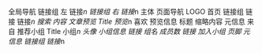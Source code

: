 全局导航
    链接组 左
        链接*n
    链接组 右
        链接*n
主体
    页面导航
        LOGO 首页
        链接组
            链接
            链接*n
        搜索
    内容
        文章预览
            Title
            预览*n
                喜欢
                预览信息
                    标题
                    缩略内容
                    元信息 来自
        推荐小组
            Title
            小组*n
                头像
                小组信息
                    链接 组名
                    成员数
                    链接 加入小组
页脚
    元信息
    链接组
        链接*n